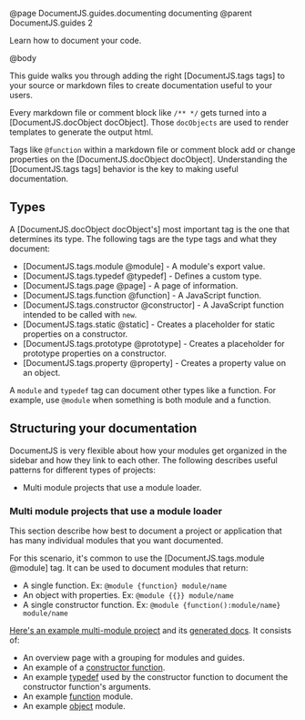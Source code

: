 @page DocumentJS.guides.documenting documenting
@parent DocumentJS.guides 2

Learn how to document your code.

@body

This guide walks you through adding the right [DocumentJS.tags tags] to your source
or markdown files to create documentation useful to your users.  

Every markdown file or comment block like `/** */` gets turned into 
a [DocumentJS.docObject docObject].  Those `docObjects` are used to render templates
to generate the output html.  

Tags like `@function` within a markdown file or comment block add or change
properties on the [DocumentJS.docObject docObject].  Understanding
the [DocumentJS.tags tags] behavior is the key to making useful documentation.

## Types

A [DocumentJS.docObject docObject's] most important tag is the one that determines its
type.  The following tags are the type tags and what they document:

 - [DocumentJS.tags.module @module] - A module's export value.
 - [DocumentJS.tags.typedef @typedef] - Defines a custom type.
 - [DocumentJS.tags.page @page] - A page of information.
 - [DocumentJS.tags.function @function] - A JavaScript function.
 - [DocumentJS.tags.constructor @constructor] - A JavaScript function intended to be called with `new`.
 - [DocumentJS.tags.static @static] - Creates a placeholder for static properties on a constructor.
 - [DocumentJS.tags.prototype @prototype] - Creates a placeholder for prototype properties on a constructor.
 - [DocumentJS.tags.property @property] - Creates a property value on an object.

A `module` and `typedef` tag can document other types like a function.  For example,
use `@module` when something is both module and a function.

## Structuring your documentation

DocumentJS is very flexible about how your modules get organized in the sidebar and how they
link to each other. The following describes useful patterns for different types of projects:

 - Multi module projects that use a module loader.

### Multi module projects that use a module loader

This section describe how best to document a project or application that
has many individual modules that you want documented.

For this scenario, it's common to use the [DocumentJS.tags.module @module] tag. It can be used
to document modules that return:

 - A single function. Ex: `@module {function} module/name`
 - An object with properties. Ex: `@module {{}} module/name`
 - A single constructor function. Ex: `@module {function():module/name} module/name`

[Here's an example multi-module project](https://github.com/bitovi/documentjs/tree/multi-version/examples/multi) 
and its [generated docs](../examples/multi/index.html).  It consists of:

 - An overview page with a grouping for modules and guides.
 - An example of a [constructor function](examples/multi/multi|lib|graph.html).
 - An example [typedef](../examples/multi/multi|lib|graph.graphData.html) used by the constructor function
   to document the constructor function's arguments.
 - An example [function](../examples/multi/multi|util|add.html) module.
 - An example [object](../multi/multi|util|date-helpers.html) module.







